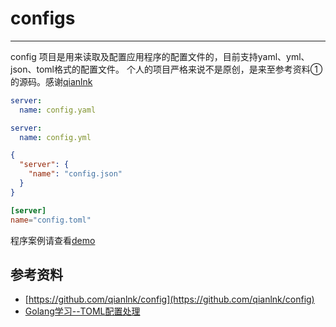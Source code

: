 # configs

----

config 项目是用来读取及配置应用程序的配置文件的，目前支持yaml、yml、json、toml格式的配置文件。
个人的项目严格来说不是原创，是来至参考资料①的源码。感谢[qianlnk](https://github.com/qianlnk)

```yml
server:
  name: config.yaml
```

```yml
server:
  name: config.yml
```

```json
{
  "server": {
    "name": "config.json"
  }
}
```

```toml
[server]
name="config.toml"
```

程序案例请查看[demo](example/main.go)

## 参考资料

- [https://github.com/qianlnk/config](https://github.com/qianlnk/config)
- [Golang学习--TOML配置处理](https://www.cnblogs.com/CraryPrimitiveMan/p/7928647.html)
